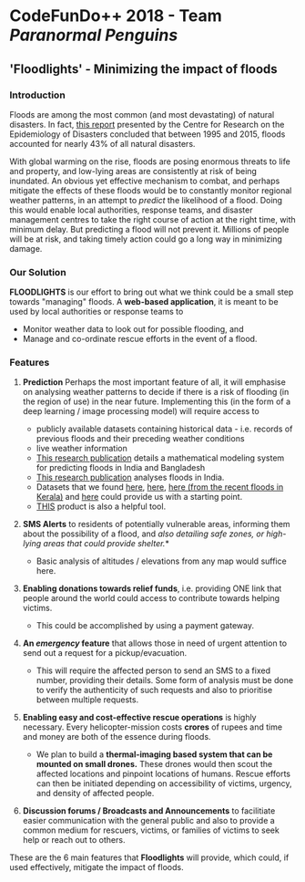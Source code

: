 # CodeFunDo++ 2018 - Team *Paranormal Penguins*

## 'Floodlights' - Minimizing the impact of floods

### Introduction
Floods are among the most common (and most devastating) of natural disasters. In fact, [this report](https://reliefweb.int/sites/reliefweb.int/files/resources/COP21_WeatherDisastersReport_2015_FINAL.pdf) presented by the Centre for Research on the Epidemiology of Disasters concluded that between 1995 and 2015, floods accounted for nearly 43% of all natural disasters.

With global warming on the rise, floods are posing enormous threats to life and property, and low-lying areas are consistently at risk of being inundated. An obvious yet effective mechanism to combat, and perhaps mitigate the effects of these floods would be to constantly monitor regional weather patterns, in an attempt to _predict_ the likelihood of a flood. Doing this would enable local authorities, response teams, and disaster management centres to take the right course of action at the right time, with minimum delay. But predicting a flood will not prevent it. Millions of people will be at risk, and taking timely action could go a long way in minimizing damage.

### Our Solution
**FLOODLIGHTS** is our effort to bring out what we think could be a small step towards "managing" floods. 
A **web-based application**, it is meant to be used by local authorities or response teams to 
- Monitor weather data to look out for possible flooding, and 
- Manage and co-ordinate rescue efforts in the event of a flood.

### Features
1. **Prediction** Perhaps the most important feature of all, it will emphasise on analysing weather patterns to decide if there is a risk of flooding (in the region of use) in the near future. Implementing this (in the form of a deep learning / image processing model) will require access to 
   - publicly available datasets containing historical data - i.e. records of previous floods and their preceding weather conditions
   - live weather information
   - [This research publication](https://www.sciencedirect.com/science/article/pii/0309170888900437) details a mathematical modeling system for predicting floods in India and Bangladesh
   - [This research publication](https://www.researchgate.net/publication/292980782_Flood_Disaster_in_India_An_Analysis_of_trend_and_Preparedness) analyses floods in India.
   - Datasets that we found [here](https://catalog.data.gov/dataset/ncdc-storm-events-database), [here](https://old.datahub.io/dataset/india-weather-data), [here (from the recent floods in Kerala)](https://www.kaggle.com/biphili/india-s-rainfall-kerala-flood) and [here](https://www.kaggle.com/rajanand/rainfall-in-india) could provide us with a starting point.
   - [THIS](https://www.rmsi.com/products/india-floodrisk/) product is also a helpful tool.
   
2. **SMS Alerts** to residents of potentially vulnerable areas, informing them about the possibility of a flood, and **also detailing safe zones, or high-lying areas* that could provide shelter.**
   - Basic analysis of altitudes / elevations from any map would suffice here.
   
3. **Enabling donations towards relief funds**, i.e. providing ONE link that people around the world could access to contribute towards helping victims.
   - This could be accomplished by using a payment gateway.
   
4. **An _emergency_ feature** that allows those in need of urgent attention to send out a request for a pickup/evacuation. 
   - This will require the affected person to send an SMS to a fixed number, providing their details. Some form of analysis must be done to verify the authenticity of such requests and also to prioritise between multiple requests.
   
5. **Enabling easy and cost-effective rescue operations** is highly necessary. Every helicopter-mission costs **crores** of rupees and time and money are both of the essence during floods. 
   - We plan to build a **thermal-imaging based system that can be mounted on small drones.** These drones would then scout the affected locations and pinpoint locations of humans. Rescue efforts can then be initiated depending on accessibility of victims, urgency, and density of affected people. 


6. **Discussion forums / Broadcasts and Announcements** to facilitiate easier communication with the general public and also to provide a common medium for rescuers, victims, or families of victims to seek help or reach out to others. 


These are the 6 main features that **Floodlights** will provide, which could, if used effectively, mitigate the impact of floods. 
